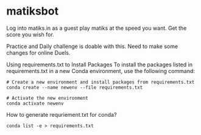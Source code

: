 # matiksbot

Log into matiks.in as a guest play matiks at the speed you want. Get the score you wish for.

Practice and Daily challenge is doable with this. Need to make some changes for online Duels.


Using requirements.txt to Install Packages
To install the packages listed in requirements.txt in a new Conda environment, use the following command:
```
# Create a new environment and install packages from requirements.txt
conda create --name newenv --file requirements.txt

# Activate the new environment
conda activate newenv
```

How to generate requriement.txt for conda?
```
conda list -e > requirements.txt
```